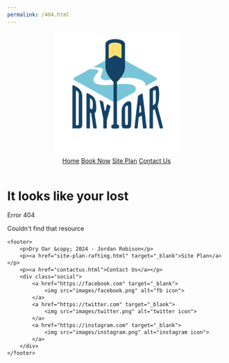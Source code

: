 ```yaml
---
permalink: /404.html
---
```


<!DOCTYPE html>
<html lang="en">

<head>
    <meta charset="UTF-8">
    <meta name="viewport" content="width=device-width, initial-scale=1.0">
    <title>Dry Oar | home</title>
    <link type="text/css" rel="stylesheet" href="styles/style.css">
    <link rel="preconnect" href="https://fonts.googleapis.com">
    <link rel="preconnect" href="https://fonts.gstatic.com" crossorigin>
    <link href="https://fonts.googleapis.com/css2?family=Kalam:wght@300;400;700&display=swap" rel="stylesheet">
    

</head>

<body id="reg">
    <header>
        <a id="logo_link" href="index.html">
            <img class="logo" src="images/logo.png" alt="Dry Oar Logo">
        </a>
        <!-- <a id="logo_lin" href="index.html">
            <img class="logo" src="images/logo.png" alt="Dry Oar Logo">
        </a> -->
        <nav>
            <a href="index.html">Home</a>
            <a href="book.html">Book Now</a>
            <a href="site-plan-rafting.html" target="_blank">Site Plan</a>
            <a href="contactus.html">Contact Us</a>
        </nav>
    </header>
    <main>
        <h1>It looks like your lost</h1>
        <p>Error 404</p>
        <p>Couldn't find that resource</p>
    </main>
    
    <footer>
        <p>Dry Oar &copy; 2024 - Jordan Robison</p>
        <p><a href="site-plan-rafting.html" target="_blank">Site Plan</a></p>
        <p><a href="contactus.html">Contact Us</a></p>
        <div class="social">
            <a href="https://facebook.com" target="_blank">
                <img src="images/facebook.png" alt="fb icon">
            </a>
            <a href="https://twitter.com" target="_blank">
                <img src="images/twitter.png" alt="twitter icon">
            </a>
            <a href="https://instagram.com" target="_blank">
                <img src="images/instagram.png" alt="instagram icon">
            </a>
        </div>
    </footer>
</body>

</html>
